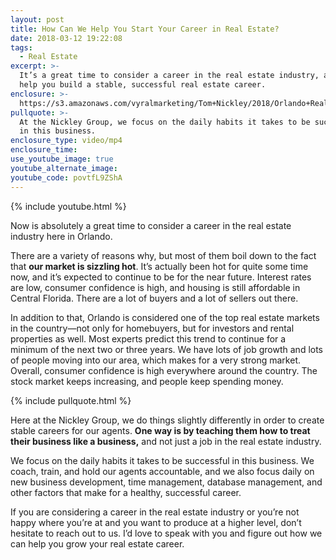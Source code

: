 ```yaml
---
layout: post
title: How Can We Help You Start Your Career in Real Estate?
date: 2018-03-12 19:22:08
tags:
  - Real Estate
excerpt: >-
  It’s a great time to consider a career in the real estate industry, and we can
  help you build a stable, successful real estate career.
enclosure: >-
  https://s3.amazonaws.com/vyralmarketing/Tom+Nickley/2018/Orlando+Real+Estate+Agent-+Career+in+real+estate.mp4
pullquote: >-
  At the Nickley Group, we focus on the daily habits it takes to be successful
  in this business.
enclosure_type: video/mp4
enclosure_time:
use_youtube_image: true
youtube_alternate_image:
youtube_code: povtfL9ZShA
---
```


{% include youtube.html %}

Now is absolutely a great time to consider a career in the real estate industry here in Orlando.&nbsp;

There are a variety of reasons why, but most of them boil down to the fact that **our market is sizzling hot**. It’s actually been hot for quite some time now, and it’s expected to continue to be for the near future. Interest rates are low, consumer confidence is high, and housing is still affordable in Central Florida. There are a lot of buyers and a lot of sellers out there.&nbsp;

In addition to that, Orlando is considered one of the top real estate markets in the country—not only for homebuyers, but for investors and rental properties as well. Most experts predict this trend to continue for a minimum of the next two or three years. We have lots of job growth and lots of people moving into our area, which makes for a very strong market. Overall, consumer confidence is high everywhere around the country. The stock market keeps increasing, and people keep spending money.

{% include pullquote.html %}

Here at the Nickley Group, we do things slightly differently in order to create stable careers for our agents. **One way is by teaching them how to treat their business like a business,** and not just a job in the real estate industry.&nbsp;

We focus on the daily habits it takes to be successful in this business. We coach, train, and hold our agents accountable, and we also focus daily on new business development, time management, database management, and other factors that make for a healthy, successful career.&nbsp;

If you are considering a career in the real estate industry or you’re not happy where you’re at and you want to produce at a higher level, don’t hesitate to reach out to us. I’d love to speak with you and figure out how we can help you grow your real estate career.